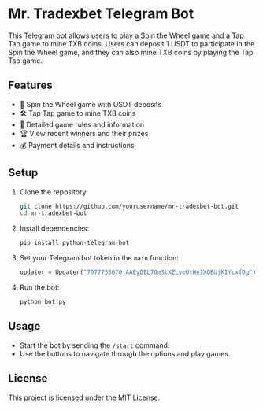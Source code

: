 
# Mr. Tradexbet Telegram Bot

This Telegram bot allows users to play a Spin the Wheel game and a Tap Tap game to mine TXB coins. Users can deposit 1 USDT to participate in the Spin the Wheel game, and they can also mine TXB coins by playing the Tap Tap game.

## Features

- 🎡 Spin the Wheel game with USDT deposits
- 🛠️ Tap Tap game to mine TXB coins
- 📜 Detailed game rules and information
- 🏆 View recent winners and their prizes
- 💰 Payment details and instructions

## Setup

1. Clone the repository:
    ```bash
    git clone https://github.com/yourusername/mr-tradexbet-bot.git
    cd mr-tradexbet-bot
    ```

2. Install dependencies:
    ```bash
    pip install python-telegram-bot
    ```

3. Set your Telegram bot token in the `main` function:
    ```python
    updater = Updater("7077733670:AAEyDBL7GmStXZLyeUtHe1XOBUjKIYcxfDg")
    ```

4. Run the bot:
    ```bash
    python bot.py
    ```

## Usage

- Start the bot by sending the `/start` command.
- Use the buttons to navigate through the options and play games.

## License

This project is licensed under the MIT License.